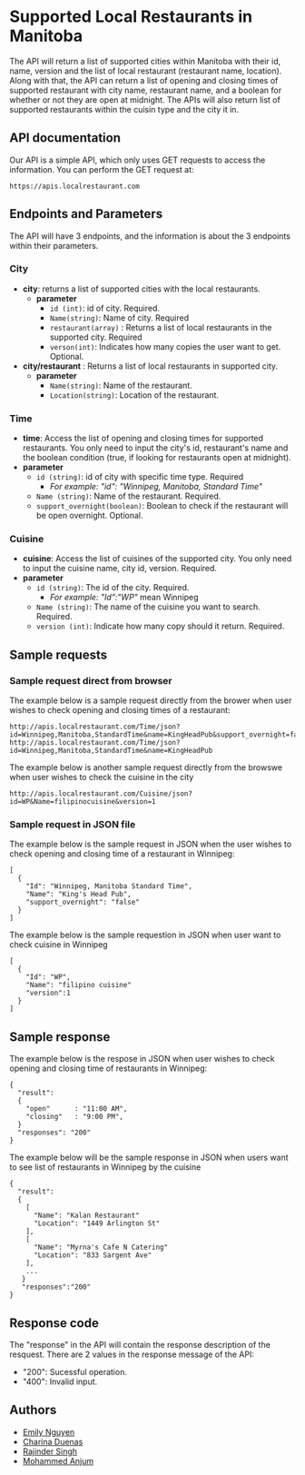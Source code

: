 # Supported Local Restaurants in Manitoba
The API will return a list of supported cities within Manitoba with their id, name, version and the list of local restaurant (restaurant name, location). Along with that, the API can return a list of opening and closing times of supported restaurant with city name, restaurant name, and a boolean for whether or not they are open at midnight. The APIs will also return list of supported restaurants within the cuisin type and the city it in.

## API documentation
Our API is a simple API, which only uses GET requests to access the information. You can perform the GET request at:
```
https://apis.localrestaurant.com
```

## Endpoints and Parameters
The API will have 3 endpoints, and the information is about the 3 endpoints within their parameters.
### City
- **city**: returns a list of supported cities with the local restaurants.
  - **parameter**
    - ```id (int)```: id of city. Required.
    - ```Name(string)```: Name of city. Required
    - ```restaurant(array)``` : Returns a list of local restaurants in the supported city. Required
    - ```verson(int)```: Indicates how many copies the user want to get. Optional.
- **city/restaurant** : Returns a list of local restaurants in supported city.
  - **parameter**
    - ```Name(string)```: Name of the restaurant.
    - ```Location(string)```: Location of the restaurant.

### Time
  - **time**: Access the list of opening and closing times for supported restaurants. You only need to input the city's id, restaurant's name and the boolean condition (true, if looking for restaurants open at midnight).
  - **parameter**
    - ```id (string)```: id of city with specific time type. Required
      * *For example: "id": "Winnipeg, Manitoba, Standard Time"*
    - ```Name (string)```: Name of the restaurant. Required.
    - ```support_overnight(boolean)```: Boolean to check if the restaurant will be open overnight. Optional.

### Cuisine
  - **cuisine**: Access the list of cuisines of the supported city. You only need to input the cuisine name, city id, version. Required.
  - **parameter**
    - ```id (string)```: The id of the city. Required.
      * *For example: "Id":"WP"* mean Winnipeg
    - ```Name (string)```: The name of the cuisine you want to search. Required.
    - ```version (int)```: Indicate how many copy should it return. Required.

## Sample requests
### Sample request direct from browser
The example below is a sample request directly from the brower when user wishes to check opening and closing times of a restaurant:
```
http://apis.localrestaurant.com/Time/json?id=Winnipeg,Manitoba,StandardTime&name=KingHeadPub&support_overnight=false
http://apis.localrestaurant.com/Time/json?id=Winnipeg,Manitoba,StandardTime&name=KingHeadPub
```
The example below is another sample request directly from the browswe when user wishes to check the cuisine in the city
```
http://apis.localrestaurant.com/Cuisine/json?id=WP&Name=filipinocuisine&version=1
```

### Sample request in JSON file
The example below is the sample request in JSON when the user wishes to check opening and closing time of a restaurant in Winnipeg:
```
[
  {
    "Id": "Winnipeg, Manitoba Standard Time",
    "Name": "King's Head Pub",
    "support_overnight": "false"
  }
]
```
The example below is the sample requestion in JSON when user want to check cuisine in Winnipeg
```
[
  {
    "Id": "WP",
    "Name": "filipino cuisine"
    "version":1
  }
]
```
## Sample response
The example below is the respose in JSON when user wishes to check opening and closing time of restaurants in Winnipeg:
```
{
  "result":
  {
    "open"      : "11:00 AM",
    "closing"   : "9:00 PM",
  }
  "responses": "200"
}
```
The example below will be the sample response in JSON when users want to see list of restaurants in Winnipeg by the cuisine
```
{
  "result":
  {
    [
      "Name": "Kalan Restaurant"
      "Location": "1449 Arlington St"
    ],
    [
      "Name": "Myrna's Cafe N Catering"
      "Location": "833 Sargent Ave"
    ],
    ...
   }
   "responses":"200"
}
```
## Response code
The "response" in the API will contain the response description of the resquest. There are 2 values in the response message of the API:
- "200": Sucessful operation.
- "400": Invalid input.

## Authors
* [Emily Nguyen](https://github.com/emily0906)
* [Charina Duenas](https://github.com/pandorasjuicebox)
* [Rajinder Singh](https://github.com/rajindersingh751)
* [Mohammed Anjum](https://github.com/vijdan-anjum)
